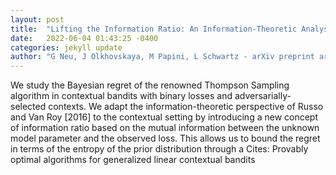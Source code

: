 ```yaml
---
layout: post
title:  "Lifting the Information Ratio: An Information-Theoretic Analysis of Thompson Sampling for Contextual Bandits"
date:   2022-06-04 01:43:25 -0400
categories: jekyll update
author: "G Neu, J Olkhovskaya, M Papini, L Schwartz - arXiv preprint arXiv:2205.13924, 2022"
---
```

We study the Bayesian regret of the renowned Thompson Sampling algorithm in contextual bandits with binary losses and adversarially-selected contexts. We adapt the information-theoretic perspective of Russo and Van Roy [2016] to the contextual setting by introducing a new concept of information ratio based on the mutual information between the unknown model parameter and the observed loss. This allows us to bound the regret in terms of the entropy of the prior distribution through a  Cites: Provably optimal algorithms for generalized linear contextual bandits